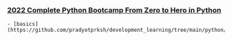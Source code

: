 ### [2022 Complete Python Bootcamp From Zero to Hero in Python]()
    - [basics](https://github.com/pradyotprksh/development_learning/tree/main/python/jose_portilla_python/basics)
